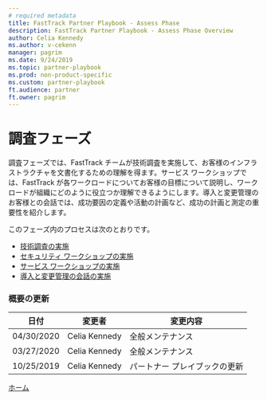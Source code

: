 ```yaml
---
# required metadata  
title: FastTrack Partner Playbook - Assess Phase 
description: FastTrack Partner Playbook - Assess Phase Overview
author: Celia Kennedy
ms.author: v-cekenn
manager: pagrim
ms.date: 9/24/2019  
ms.topic: partner-playbook  
ms.prod: non-product-specific  
ms.custom: partner-playbook  
ft.audience: partner  
ft.owner: pagrim
---
```


# 調査フェーズ

調査フェーズでは、FastTrack チームが技術調査を実施して、お客様のインフラストラクチャを文書化するための理解を得ます。サービス ワークショップでは、FastTrack が各ワークロードについてお客様の目標について説明し、ワークロードが組織にどのように役立つか理解できるようにします。導入と変更管理のお客様との会話では、成功要因の定義や活動の計画など、成功の計画と測定の重要性を紹介します。

このフェーズ内のプロセスは次のとおりです。

- [技術調査の実施](assess-conduct-technical-assessment-partner-jp.md)
- [セキュリティ ワークショップの実施](assess-conduct-security-workshop-partner-jp.md)
- [サービス ワークショップの実施](assess-conduct-services-workshops-partner-jp.md)
- [導入と変更管理の会話の実施](assess-conduct-adoption-and-change-management-conversation-partner-jp.md)

### 概要の更新

|日付|変更者|変更内容|
|---------|---------------|----------------------------|
|04/30/2020| Celia Kennedy| 全般メンテナンス|
|03/27/2020| Celia Kennedy| 全般メンテナンス|
|10/25/2019| Celia Kennedy| パートナー プレイブックの更新|

[ホーム](http://partner-docs.microsoft.com)
